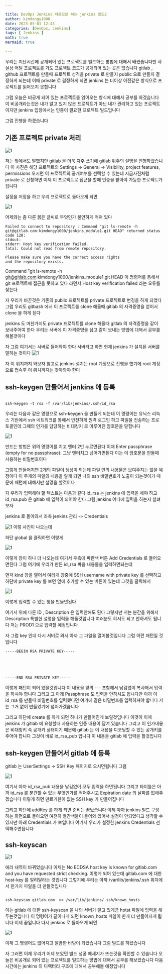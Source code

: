 ```yaml
---

title: DevOps Jenkins 처음으로 하는 jenkins 빌드2
author: kimdongy1000
date: 2023-05-01 12:43
categories: [DevOps, Jenkins]
tags: [ Jenkins ]
math: true
mermaid: true

---
```


우리는 지난시간에 공개되어 있는 프로젝트를 빌드하는 방법에 대해서 배웠습니다만 사실상 어딜 프로젝트를 가도 프로젝트 코드가 공개되어 있는 곳은 없습니다 
gitlab , github 프로젝트를 만들때 프로젝트 성격을 private 로 만들지 public 으로 만들지 결정하게 되는데 이때 private 로 결정하게 되면 
jenkins 는 더이상 이전같은 방식으로 프로젝트를 읽어오지 못합니다 

그럼 오늘은 비공개 되어 있는 프로젝트를 읽어오는 방식에 대해서 공부를 하겠습니다 이 비공개라는것은 내가 알고 있지 않은 프로젝트가 아닌 
내가 관리하고 있는 프로젝트 이지만 jenkins 입장에서는 인증이 필요한 프로젝트 빌드입니다 

그럼 진행을 하겠습니다

## 기존 프로젝트 private 처리 

![1](https://github.com/time-kimdongy1000/ImageStore/assets/58513678/cf820fae-4f63-40d1-b802-9ef672d22a83)

저는 앞에서도 말했지만 gitlab 을 더욱 자주 쓰기에 gitlab 위주의 설명을 진행하겠습니다 이 사진은 해당 프로젝트의 
Settings -> General -> Visibility, project features, permissions 오시면 이 프로젝트의 공개여부를 선택할 수 있는데 지금사진처럼 private 로 신청하면 
이제 이 프로젝트로 접근을 할때 인증을 받아야 가능한 프로젝트가 됩니다 

설정을 저장을 하고 우리 프로젝트로 돌아오게 되면 

![1](https://github.com/time-kimdongy1000/ImageStore/assets/58513678/4bd45f39-c10c-4033-96e0-a3e27da93858)

어제와는 좀 다른 붉은 글씨로 무엇인가 불안하게 적혀 있다 

```
Failed to connect to repository : Command "git ls-remote -h git@gitlab.com:kimdongy1000/jenkins_module1.git HEAD" returned status code 128:
stdout:
stderr: Host key verification failed.
fatal: Could not read from remote repository.

Please make sure you have the correct access rights
and the repository exists.
```

 Command "git ls-remote -h git@gitlab.com:kimdongy1000/jenkins_module1.git HEAD 이 명령어를 통해서 git 프로젝트에 접근을 못하고 있다 
 라면서 Host key verification failed 라는 오류를 찾는다 

 자 우리가 바꾼것은 기존의 public 프로젝트를 private 프로젝트로 변경을 하게 되었다 그럼 우리도 gitbash 에서 이 프로젝트를 clone 해올때 
 gitlab 의 자격증명을 얻어서 clone 을 하게 된다 

 jenkins 도 마찬가지도 private 프로젝트를 clone 해올때 gitlab 의 자격증명을 같이 보내주어여 한다 우리는 서버에 이 자격증명을 심고 같이 보내는 방법에 대해서 
 공부를 해볼것이다 



자 그럼 여기서는 서버로 들어와야 한다 서버라고 하면 현재 jenkins 가 설치된 서버를 말하는 것이다 
![1](https://github.com/time-kimdongy1000/ImageStore/assets/58513678/25c28432-a814-4fb6-ac25-3efcf488f716)

자 이 위치까지 와보자 참고로 jenkins 설치는 root 계정으로 진행을 했기에 root 계정으로 접속후 이 위치까지는 찾아와야 한다 

## ssh-keygen 만들어서 jenkins 에 등록

```

ssh-keygen -t rsa -f /var/lib/jenkins/.ssh/id_rsa

```

우리는 다음과 같은 명령으로 ssh-keygen 을 만들게 되는데 이 명령어는 유닉스 리눅스 기반에서 ssh 네트워크를 통해서 안전하게 원격 로그인 하고 파일을 전송하는 
프로토콜인데 그때의 인가를 담당하는 비대킹키 로 이루어진 암호문을 말합니다 

![1](https://github.com/time-kimdongy1000/ImageStore/assets/58513678/519fcfad-abb2-4b18-b454-a4549eecafa5)

만드는 방법은 위의 명령어를 치고 엔터 2번 누르면된다 이때 Enter passphrase (empty for no passphrase): 그냥 엔터치고 넘어가면된다 
이는 이 암호문을 만들때 사용하는 비밀번호이다 

그렇게 만들어지면 2개의 파일이 생성이 되는데 파일 안의 내용물은 보여주지는 않을 예정이다 이 두개의 파일의 내용을 알게 되면 나의 ssh 비밀번호가 노출이 되는것이기 때문에
패턴에 대해서만 설명을 할것이다 

자 우리가 입력해야 할 택스트는 다음과 같다 id_rsa 는 jenkins 에 입력을 해야 하고 id_rsa.pub 은 gitlab 에 입력이 되어야 한다 
그럼 jenkins 어디에 입력을 하는지 살펴보자 

jenkins 로 돌아와서 좌측 jenkins 관리 -> Credentials 

![1](https://github.com/time-kimdongy1000/ImageStore/assets/58513678/7e596794-c071-4def-9e45-deb5555a51ea) 이렇 사진이 나오는데 

하단 global 을 클릭하면 이렇게 

![1](https://github.com/time-kimdongy1000/ImageStore/assets/58513678/20dc5b0b-a644-4cfb-9390-95f2329115c4)

이렇게 창이 하나 더 나오는데 여기서 우측에 파란색 버튼 Add Credentials 로 들어오면된다 그럼 여기에 우리가 만든 id_rsa 파을 내용물을 입력하면되는데 

먼저 kind 창을 열어서 여러개 창중에 SSH username with private key 를 선택하고 하단에 private key 를 보면 옆에 추가할 수 있는 버튼이 있는데 그것을 클릭해서 

![1](https://github.com/time-kimdongy1000/ImageStore/assets/58513678/34422886-d8b9-4e98-9472-6c5a74e86d7d)

이렇게 입력할 수 있는 창을 만들면된다 

여기서 위에 다른 ID , Description 은 입력안해도 된다 그렇지만 저는 분간을 위해서 Description 특별한 설명을 입력을 해둘것입니다 여러분도 햐서도 되고 안하셔도 됩니다 
저는 PROD1 으로 입력할 예정입니다 

자 그럼 key 인데 다시 서버로 와서 아까 그 파일을 열어볼것입니다 그럼 이런 패턴일 것입니다 

```
-----BEGIN RSA PRIVATE KEY-----





-----END RSA PRIVATE KEY-----
```

이렇게 패턴이 되어 있을것입니다 이 내용을 앞의 --- 포함해서 남김없이 복사해서 입력을 하셔야 합니다 그리고 그 아래 Passphrase 도 입력을 안하셔도 됩니다만 
아까 이 id_rsa 를 만들때 비밀번호를 입력했다면 여기에 같은 비밀번호를 입력하셔야 합니다 
저는 그거 없이 만들었기에 넘어가겠습니다

그리고 하단에 create 를 하게 되면 하나가 만들어진게 보일것입니다 이것이 이제 jenkins 가 gitlab 에 요청할때 사용하는 인증 내용이 담겨 있습니다 
그리고 이 인가내용은 비대칭키 즉 공개키 상태이기 때문에 gitlab 는 이 내용을 디코딩할 수 있는 공개키를 주어야 합니다 그것이 바로 id_rsa_pub 입니다 이 내용을 
gitlab 에 입력을 할것입니다 

## ssh-keygen 만들어서 gitlab 에 등록 

gitlab 는 UserSettings -> SSH Key 페이지로 오시면됩니다 그럼 

![1](https://github.com/time-kimdongy1000/ImageStore/assets/58513678/f089a44f-dfe3-4fe0-bb5b-d34c4a4ec19d)

여기서 아까 id_rsa_pub 내용을 남김없이 모두 입력을 하면됩니다 그리고 타이틀은 아까 id_rsa 를 분간할 수 있는 무엇인가를 적어주시고 
Expiration date 의 날짜를 없애주겠습니다 이렇게 하면 만료기한이 없는 SSH key 가 만들어집니다 

그리고 하단에 addKey 를 하게 되면 준비는 끝났습니다 이제 아까 jenkins 빌드 구성하는 화면으로 돌아오면 여전히 빨간색불이 들어와 있어서 설정이 안되었다고 생각할 수 있지만 
아래 Credentials 가 보입니다 여기서 우리가 설정한 jenkins Credentials 선택해주면됩니다 

## ssh-keyscan

![1](https://github.com/time-kimdongy1000/ImageStore/assets/58513678/18161f4a-97e1-4373-837e-798b5ef634fe)

에러 내역이 바뀌었습니다 이제는  No ECDSA host key is known for gitlab.com and you have requested strict checking. 이렇게 되어 있는데 
gitlab.com 에 대한 host-key 를 알려달라는 것입니다 그렇기에 우리는 아까 /var/lib/jenkins/.ssh 위치에서 한가지 파일을 더 만들것입니다 

```

ssh-keyscan gitlab.com  >> /var/lib/jenkins/.ssh/known_hosts

```
이는 gitlab 에 대한 ssh-keyscan 을 나의 서버가 알고 있게금 hotst 파일에 입력을 해두는것입니다 이 명령어가 끝이나게 되면 
known_hosts 파일이 한개 더 만들어지게 됩니다 이제 끝입니다 다시 jenkins 로 돌아오게 되면

![1](https://github.com/time-kimdongy1000/ImageStore/assets/58513678/4dcaf399-e31b-46be-ac7b-7ddf08ab83fc) 

이제 그 명령어도 없어지고 깔끔한 바탕이 되었습니다 그럼 빌드를 하겠습니다 

자 그러면 이제 우리가 어제 보았던 빌드 성공 메세지가 뜨는것을 확인할 수 있습니다 오늘은 비공개로 되어 있는 프로젝트를 빌드하는 방법에 대해서 공부를 해보았습니다 
다음시간에는 jenkins 의 디렉터리 구조에 대해서 공부해볼 예정입니다







